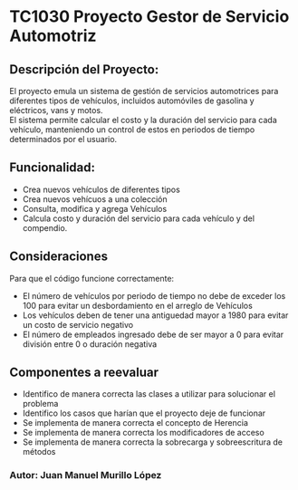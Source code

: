 # TC1030 Proyecto Gestor de Servicio Automotriz

## Descripción del Proyecto: 

El proyecto emula un sistema de gestión de servicios automotrices para diferentes tipos de vehículos, incluidos automóviles de gasolina y eléctricos, vans y motos. <br> El sistema permite calcular el costo y la duración del servicio para cada vehículo, manteniendo un control de estos en periodos de tiempo determinados por el usuario.

## Funcionalidad: 

- Crea nuevos vehículos de diferentes tipos
- Crea nuevos vehícuos a una colección 
- Consulta, modifica y agrega Vehículos
- Calcula costo y duración del servicio para cada vehículo y del compendio.


## Consideraciones

Para que el código funcione correctamente:
- El número de vehículos por periodo de tiempo no debe de exceder los 100 para evitar un desbordamiento en el arreglo de Vehículos
- Los vehículos deben de tener una antiguedad mayor a 1980 para evitar un costo de servicio negativo
- El número de empleados ingresado debe de ser mayor a 0 para evitar división entre 0 o duración negativa

## Componentes a reevaluar
- Identifico de manera correcta las clases a utilizar para solucionar el problema
- Identifico los casos que harían que el proyecto deje de funcionar
- Se implementa de manera correcta el concepto de Herencia
- Se implementa de manera correcta los modificadores de acceso
- Se implementa de manera correcta la sobrecarga y sobreescritura de métodos


### Autor: Juan Manuel Murillo López 

